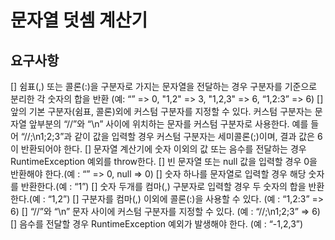 # 문자열 덧셈 계산기

## 요구사항
[] 쉼표(,) 또는 콜론(:)을 구분자로 가지는 문자열을 전달하는 경우 구분자를 기준으로 분리한 각 숫자의 합을 반환 (예: “” => 0, "1,2" => 3, "1,2,3" => 6, “1,2:3” => 6)
[] 앞의 기본 구분자(쉼표, 콜론)외에 커스텀 구분자를 지정할 수 있다. 커스텀 구분자는 문자열 앞부분의 “//”와 “\n” 사이에 위치하는 문자를 커스텀 구분자로 사용한다. 예를 들어 “//;\n1;2;3”과 같이 값을 입력할 경우 커스텀 구분자는 세미콜론(;)이며, 결과 값은 6이 반환되어야 한다.
[] 문자열 계산기에 숫자 이외의 값 또는 음수를 전달하는 경우 RuntimeException 예외를 throw한다.
[] 빈 문자열 또는 null 값을 입력할 경우 0을 반환해야 한다.(예 : “” => 0, null => 0)
[] 숫자 하나를 문자열로 입력할 경우 해당 숫자를 반환한다.(예 : “1”)
[] 숫자 두개를 컴마(,) 구분자로 입력할 경우 두 숫자의 합을 반환한다.(예 : “1,2”)
[] 구분자를 컴마(,) 이외에 콜론(:)을 사용할 수 있다. (예 : “1,2:3” => 6)
[]  “//”와 “\n” 문자 사이에 커스텀 구분자를 지정할 수 있다. (예 : “//;\n1;2;3” => 6)
[] 음수를 전달할 경우 RuntimeException 예외가 발생해야 한다. (예 : “-1,2,3”)